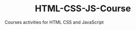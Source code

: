 <h1><center>HTML-CSS-JS-Course</center></h1>

<p>Courses activities for HTML CSS and JavaScript<br>
</p>
